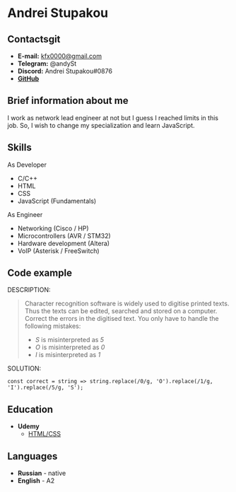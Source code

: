 # Andrei Stupakou

## Contactsgit 
* **E-mail:** kfx0000@gmail.com
* **Telegram:** @andySt
* **Discord:** Andrei Stupakou#0876
* **[GitHub](https://github.com/kfx0000)**

## Brief information about me

I work as network lead engineer at not but I guess I reached limits in this job. So, I wish to change my specialization and learn JavaScript.

## Skills

As Developer
* C/C++
* HTML
* CSS
* JavaScript (Fundamentals)

As Engineer
* Networking (Cisco / HP)
* Microcontrollers (AVR / STM32)
* Hardware development (Altera)
* VoIP (Asterisk / FreeSwitch)

## Code example

DESCRIPTION:
>Character recognition software is widely used to digitise printed texts. Thus the texts can be edited, searched and stored on a computer. Correct the errors in the digitised text. You only have to handle the following mistakes:
>  - _S_ is misinterpreted as _5_
>  - _O_ is misinterpreted as _0_
>  - _I_ is misinterpreted as _1_

SOLUTION:
```
const correct = string => string.replace(/0/g, 'O').replace(/1/g, 'I').replace(/5/g, 'S');
```

## Education
* **Udemy**
    * [HTML/CSS](https://www.udemy.com/course/webdeveloper/)

## Languages

* **Russian** - native
* **English** - A2
